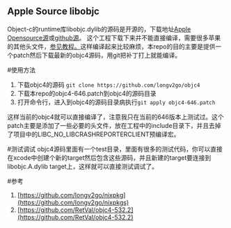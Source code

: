 Apple Source libobjc
------
Object-c的runtime库libobjc.dylib的源码是开源的，下载地址[Apple Opensource源](http://opensource.apple.com/source/objc4/objc4-646/)或[github源](https://github.com/longv2go/objc4)。
这个工程下载下来并不能直接编译，需要很多苹果的其他头文件，[参见教程。](http://blog.csdn.net/proteas/article/details/7822065)这样编译起来比较麻烦，本repo的目的主要是提供一个patch然后下载最新的objc4源码，用git把补丁打上就能编译。

#使用方法

1. 下载objc4的源码
	```git clone https://github.com/longv2go/objc4```
2. 下载本repo的objc4-646.patch到objc4的源码目录
3. 打开命令行，进入到objc4的源码目录病执行```git apply objc4-646.patch```

这样当前的objc4就可以直接编译了，注意我只在当前的646版本上测试过。这个patch主要是添加了一些必要的头文件，放在工程中的include目录下，并且去掉了项目中的LIBC_NO_LIBCRASHREPORTERCLIENT预编译宏。


#测试调试
objc4源码里面有一个test目录，里面有很多的测试代码，你可以直接在xcode中创建个新的target然后包含这些源码，并且新建的target要连接到libobjc.A.dylib target上，这样就可以直接测试调试了。

#参考
1. [https://github.com/longv2go/nixpkg](https://github.com/longv2go/nixpkgs)
2. [https://github.com/RetVal/objc4-532.2](https://github.com/RetVal/objc4-532.2)
